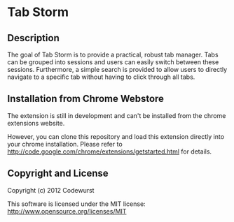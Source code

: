 Tab Storm
=========
Description
-----------
The goal of Tab Storm is to provide a practical, robust tab manager. Tabs can be grouped into sessions and users can easily switch between these sessions. Furthermore, a simple search is provided to allow users to directly navigate to a specific tab without having to click through all tabs.


Installation from Chrome Webstore
---------------------------------
The extension is still in development and can't be installed from the chrome extensions website.

However, you can clone this repository and load this extension directly into your chrome installation. Please refer to http://code.google.com/chrome/extensions/getstarted.html for details.

Copyright and License
---------------------
Copyright (c) 2012 Codewurst

This software is licensed under the MIT license: http://www.opensource.org/licenses/MIT